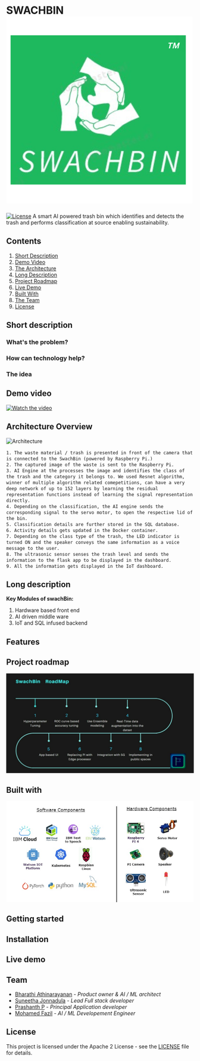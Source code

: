 # SWACHBIN ![Logo](./images/swachBinLogo.png)
[![License](https://img.shields.io/badge/License-Apache2-blue.svg)](https://www.apache.org/licenses/LICENSE-2.0)
A smart AI powered trash bin which identifies and detects the trash and performs classification at source enabling sustainability.

  ## Contents

1. [Short Description](#short-description)
1. [Demo Video](#demo-video)
1. [The Architecture](#architecture-overview)
1. [Long Description](#long-description)
1. [Project Roadmap](#project-roadmap)
1. [Live Demo](#live-demo)
1. [Built With](#built-with)
1. [The Team](#team)
1. [License](#license)


## Short description 

### What's the problem?


### How can technology help?

### The idea

## Demo video

[![Watch the video](./images/swachbin_Video_preview_image.jpg)](https://www.youtube.com/)

## Architecture Overview

![Architecture](./images/swachbin_architecture.jpg)

    1. The waste material / trash is presented in front of the camera that is connected to the SwachBin (powered by Raspberry Pi.)
    2. The captured image of the waste is sent to the Raspberry Pi.
    3. AI Engine at the processes the image and identifies the class of the trash and the category it belongs to. We used Resnet algorithm, winner of multiple algorithm related comepetitions, can have a very deep network of up to 152 layers by learning the residual representation functions instead of learning the signal representation directly.
    4. Depending on the classification, the AI engine sends the corresponding signal to the servo motor, to open the respective lid of the bin.
    5. Classification details are further stored in the SQL database. 
    6. Activity details gets updated in the Docker container.
    7. Depending on the class type of the trash, the LED indicator is turned ON and the speaker conveys the same information as a voice message to the user.
    8. The ultrasonic sensor senses the trash level and sends the information to the flask app to be displayed in the dashboard.
    9. All the information gets displayed in the IoT dashboard.
## Long description
**Key Modules of swachBin:**
1. Hardware based front end
2. AI driven middle ware
3. IoT and SQL infused backend

## Features

## Project roadmap

![Roadmap](./images/swachBin_Roadmap.jpg)

## Built with
![Techonology](./images/tech_logos.jpg)

## Getting started



## Installation


## Live demo 


## Team
- [Bharathi Athinarayanan](https://github.com/rathisoft) - _Product owner & AI / ML architect_ 
- [Suneetha Jonnadula](https://github.com/Sunivihaan) - _Lead Full stack developer_
- [Prashanth P](https://github.com/Prashanthp) - _Principal Application developer_
- [Mohamed Fazil](https://github.com) - _AI / ML Developement Engineer_

## License
This project is licensed under the Apache 2 License - see the [LICENSE](LICENSE) file for details.

